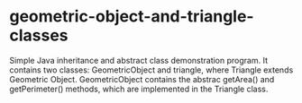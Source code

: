 # geometric-object-and-triangle-classes
Simple Java inheritance and abstract class demonstration program. It contains two classes: GeometricObject and triangle, where Triangle extends Geometric Object. GeometricObject contains the abstrac getArea() and getPerimeter() methods, which are implemented in the Triangle class.

